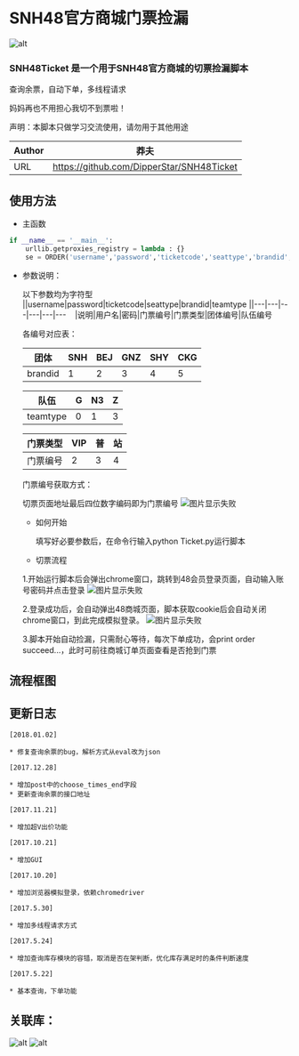 # SNH48官方商城门票捡漏
![alt](https://img.shields.io/badge/Python-2.7-brightgreen.svg)

### SNH48Ticket 是一个用于SNH48官方商城的切票捡漏脚本

查询余票，自动下单，多线程请求

妈妈再也不用担心我切不到票啦！

声明：本脚本只做学习交流使用，请勿用于其他用途

|Author|莽夫|
|---|---
|URL|https://github.com/DipperStar/SNH48Ticket

## 使用方法

* 主函数
```Python
if __name__ == '__main__':
    urllib.getproxies_registry = lambda : {}
    se = ORDER('username','password','ticketcode','seattype','brandid','teamtype')
```
* 参数说明：

    以下参数均为字符型
    
    ||username|password|ticketcode|seattype|brandid|teamtype
    ||---|---|---|---|---|---
    |说明|用户名|密码|门票编号|门票类型|团体编号|队伍编号
    
    各编号对应表：

    |团体|SNH|BEJ|GNZ|SHY|CKG|
    |---|---|---|---|---|---
    |brandid|1|2|3|4|5

    |队伍|G|N3|Z|
    |---|---|---|---
    |teamtype|0|1|3

    |门票类型|VIP|普|站|
    |---|---|---|---
    |门票编号|2|3|4

    门票编号获取方式：

    切票页面地址最后四位数字编码即为门票编号
    ![图片显示失败](https://wx2.sinaimg.cn/mw690/853af3eegy1fn2pathyl7j20nf0ia7cm.jpg)

    * 如何开始

        填写好必要参数后，在命令行输入python Ticket.py运行脚本

    * 切票流程

    1.开始运行脚本后会弹出chrome窗口，跳转到48会员登录页面，自动输入账号密码并点击登录
    ![图片显示失败](https://wx2.sinaimg.cn/mw690/853af3eegy1fn2pathszbj20le0e3wgf.jpg)

    2.登录成功后，会自动弹出48商城页面，脚本获取cookie后会自动关闭chrome窗口，到此完成模拟登录。
    ![图片显示失败](https://wx4.sinaimg.cn/mw690/853af3eegy1fn2patmfryj210o0k71kx.jpg)

    3.脚本开始自动捡漏，只需耐心等待，每次下单成功，会print order succeed...，此时可前往商城订单页面查看是否抢到门票
## 流程框图



## 更新日志
    [2018.01.02]

    * 修复查询余票的bug，解析方式从eval改为json

    [2017.12.28]

    * 增加post中的choose_times_end字段
    * 更新查询余票的接口地址

    [2017.11.21]

    * 增加超V出价功能

    [2017.10.21]

    * 增加GUI

    [2017.10.20]

    * 增加浏览器模拟登录，依赖chromedriver

    [2017.5.30]

    * 增加多线程请求方式

    [2017.5.24] 

    * 增加查询库存模块的容错，取消是否在架判断，优化库存满足时的条件判断速度

    [2017.5.22]

    * 基本查询，下单功能

## 关联库：

![alt](https://img.shields.io/badge/requests--green.svg) ![alt](https://img.shields.io/badge/selenium--yellowgreen.svg)
